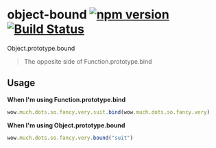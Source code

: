 # object-bound [![npm version](https://img.shields.io/npm/v/object-bound.svg)](https://www.npmjs.com/package/object-bound) [![Build Status](https://img.shields.io/travis/vlazar/object-bound.svg)](https://travis-ci.org/vlazar/object-bound)

Object.prototype.bound

> The opposite side of Function.prototype.bind

## Usage

**When I'm using Function.prototype.bind**

```javascript
wow.much.dots.so.fancy.very.suit.bind(wow.much.dots.so.fancy.very)
```

**When I'm using Object.prototype.bound**

```javascript
wow.much.dots.so.fancy.very.bound("suit")
```
